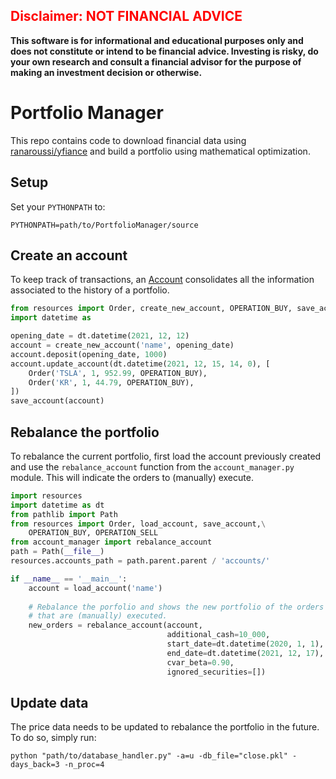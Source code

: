## <span style="color:red"> Disclaimer: NOT FINANCIAL ADVICE </span>

**This software is for informational and educational purposes only and does not constitute or intend to be financial advice. Investing is risky, do your own research and consult a financial advisor for the purpose of making an investment decision or otherwise.**

# Portfolio Manager

[codecov-img]: https://codecov.io/github/dukduque/PortfolioManager/coverage.svg?branch=master
[codecov-url]: https://codecov.io/github/dukduque/PortfolioManager?branch=master

This repo contains code to download financial data using [ranaroussi/yfiance](https://github.com/ranaroussi/yfinance) and build a portfolio using mathematical optimization.

## Setup

Set your  `PYTHONPATH` to:

```shell
PYTHONPATH=path/to/PortfolioManager/source
```

## Create an account

To keep track of transactions, an [Account](https://github.com/dukduque/PortfolioManager/blob/3f014afdb6701846bf7c75cc72513414dfe55675/source/resources.py#L110) consolidates all the information associated to the history of a portfolio.

```python
from resources import Order, create_new_account, OPERATION_BUY, save_account
import datetime as 

opening_date = dt.datetime(2021, 12, 12)
account = create_new_account('name', opening_date)
account.deposit(opening_date, 1000)
account.update_account(dt.datetime(2021, 12, 15, 14, 0), [
    Order('TSLA', 1, 952.99, OPERATION_BUY),
    Order('KR', 1, 44.79, OPERATION_BUY),
])
save_account(account)
```

## Rebalance the portfolio

To rebalance the current portfolio, first load the account previously created and use the `rebalance_account` function from the `account_manager.py` module. This will indicate the orders to (manually) execute.

```python
import resources
import datetime as dt
from pathlib import Path
from resources import Order, load_account, save_account,\
    OPERATION_BUY, OPERATION_SELL
from account_manager import rebalance_account
path = Path(__file__)
resources.accounts_path = path.parent.parent / 'accounts/'

if __name__ == '__main__':
    account = load_account('name')
    
    # Rebalance the porfolio and shows the new portfolio of the orders
    # that are (manually) executed.
    new_orders = rebalance_account(account,
                                   additional_cash=10_000,
                                   start_date=dt.datetime(2020, 1, 1),
                                   end_date=dt.datetime(2021, 12, 17),
                                   cvar_beta=0.90,
                                   ignored_securities=[])
```

## Update data

The price data needs to be updated to rebalance the portfolio in the future. To do so, simply run:

```shell
python "path/to/database_handler.py" -a=u -db_file="close.pkl" -days_back=3 -n_proc=4
```
